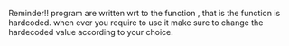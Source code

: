 Reminder!!
program are written wrt to the function ,
that is the function is hardcoded.
when ever you require to use it make sure to change the hardecoded value 
according to your choice.


